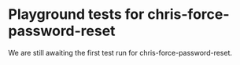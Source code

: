 # Playground tests for chris-force-password-reset
We are still awaiting the first test run for chris-force-password-reset.
